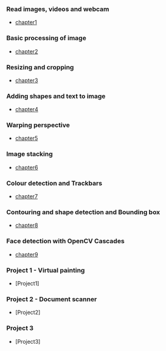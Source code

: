 ### Read images, videos and webcam
- [chapter1](/opencv_learning/chapter1.md)

### Basic processing of image
- [chapter2](/opencv_learning/chapter2.md)


### Resizing and cropping
- [chapter3](/opencv_learning/chapter3.md)


### Adding shapes and text to image
- [chapter4](/opencv_learning/chapter4.md)


### Warping perspective
- [chapter5](/opencv_learning/chapter5.md)


### Image stacking
- [chapter6](/opencv_learning/chapter6.md)


### Colour detection and Trackbars
- [chapter7](/opencv_learning/chapter7.md)


### Contouring and shape detection and Bounding box
- [chapter8](/opencv_learning/chapter8.md)


### Face detection with OpenCV Cascades
- [chapter9](/opencv_learning/chapter9.md)


### Project 1 - Virtual painting
- [Project1]


### Project 2 - Document scanner
- [Project2]


### Project 3
- [Project3]